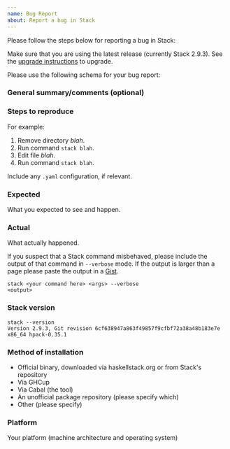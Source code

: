 ```yaml
---
name: Bug Report
about: Report a bug in Stack
---
```


Please follow the steps below for reporting a bug in Stack:

Make sure that you are using the latest release (currently Stack 2.9.3). See the
[upgrade instructions](http://docs.haskellstack.org/en/stable/install_and_upgrade/#upgrade)
to upgrade.

Please use the following schema for your bug report:

### General summary/comments (optional)

### Steps to reproduce

For example:

1. Remove directory *blah*.
2. Run command `stack blah`.
3. Edit file *blah*.
4. Run command `stack blah`.

Include any `.yaml` configuration, if relevant.

### Expected

What you expected to see and happen.

### Actual

What actually happened.

If you suspect that a Stack command misbehaved, please include the output of
that command in `--verbose` mode. If the output is larger than a page please
paste the output in a [Gist](https://gist.github.com/).

~~~text
stack <your command here> <args> --verbose
<output>
~~~

### Stack version

~~~text
stack --version
Version 2.9.3, Git revision 6cf638947a863f49857f9cfbf72a38a48b183e7e x86_64 hpack-0.35.1
~~~

### Method of installation

* Official binary, downloaded via haskellstack.org or from Stack's repository
* Via GHCup
* Via Cabal (the tool)
* An unofficial package repository (please specify which)
* Other (please specify)

### Platform

Your platform (machine architecture and operating system)
